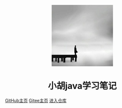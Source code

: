 <p align="center">
<img src="README.assets/20210908225820.jpg" width="200" height="200"/>
</p>
<h1 align="center">小胡java学习笔记</h1>

[GitHub主页](https://github.com/ScripturesHu)    [Gitee主页](https://gitee.com/ScripturesHu)   [进入仓库](#kiki) 
